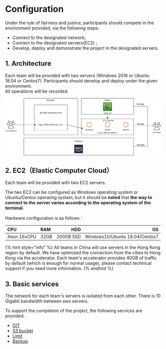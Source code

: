 # Configuration

Under the rule of fairness and justice, participants should compete in the environment provided, via the following steps:

* Connect to the designated network; 
* Connect to the designated servers\(EC2\) ; 
* Develop, deploy and demonstrate the project in the designated servers.

## 1. Architecture

Each team will be provided with two servers \(Windows 2016 or Ubuntu 18.04 or Centos7\).  Participants should develop and deploy under the given environment.   
All operations will be recorded.

![](../../.gitbook/assets/image%20%2873%29.png)

## 2.  EC2（Elastic Computer Cloud）

Each team will be provided with two EC2 servers.

The two EC2 can be configured as Windows operating system or Ubuntu/Centos operating system, but it should be **noted** that **the way to connect to the server varies according to the operating system of the terminal**.

Hardware configuration is as follows：

| CPU | RAM | HDD | OS |
| :--- | :--- | ---: | ---: |
| Xeon 16vCPU | 32GB | 200GB SSD | Windows10/Ubuntu 18.04/Centos7 |

{% hint style="info" %}
All teams in China will use servers in the Hong Kong region by default. We have optimized the connection from the cities to Hong Kong via the accelerator. Each team's accelerator provides 40GB of traffic by default \(which is enough for normal usage\), please contact technical support if you need more information. 
{% endhint %}

## **3.  Basic services**

The network for each team's servers is isolated from each other. There is 10 Gigabit bandwidth between aws servers.

To support the completion of the project, the following services are provided:

* [GIT ](../../operation-manual/competition-operation/code-submission.md) 
* [S3 bucket](../../service-documents/aws-s3.md)
* [Limit ](limit.md)
* [Backup ](../../operation-manual/competition-operation/backup-and-restore.md)



